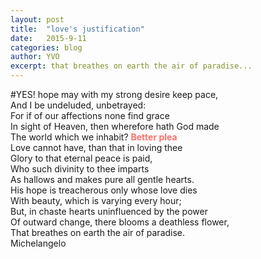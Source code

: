 ```yaml
---
layout: post
title:  "love's justification"
date:   2015-9-11
categories: blog
author: YVO
excerpt: that breathes on earth the air of paradise...
---
```

#YES!
hope may with my strong desire keep pace, <br>
And I be undeluded, unbetrayed: <br>
For if of our affections none find grace <br>
In sight of Heaven, then wherefore hath God made <br>
The world which we inhabit? <span style="color: #ff6f69;">**Better plea** </span><br>
Love cannot have, than that in loving thee <br>
Glory to that eternal peace is paid, <br>
Who such divinity to thee imparts <br>
As hallows and makes pure all gentle hearts. <br>
His hope is treacherous only whose love dies <br>
With beauty, which is varying every hour; <br>
But, in chaste hearts uninfluenced by the power <br>
Of outward change, there blooms a deathless flower, <br>
That breathes on earth the air of paradise. <br>
Michelangelo


